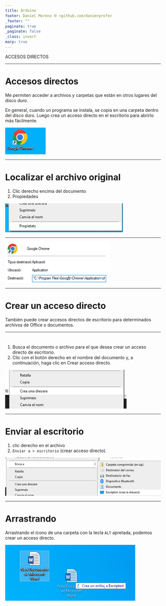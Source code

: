 ```yaml
---
title: Arduino
footer: Daniel Moreno 🌐 <github.com/danimrprofe>
_footer: ""
paginate: true
_paginate: false
_class: invert
marp: true
---
```


ACCESOS DIRECTOS

---

# Accesos directos

Me permiten acceder a archivos y carpetas que están en otros lugares del disco duro.

En general, cuando un programa se instala, se copia en una carpeta dentro del disco duro. Luego crea un acceso directo en el escritorio para abrirlo más fácilmente.

![](img/2023-03-08-09-13-25.png)

---

# Localizar el archivo original

1. Clic derecho encima del documento
2. Propiedades

![](img/2023-03-08-09-14-22.png)

---

![bg contain](img/2023-03-08-09-15-41.png)

---

# Crear un acceso directo

También puede crear accesos directos de escritorio para determinados archivos de Office o documentos.

---

#

1. Busca el documento o archivo para el que desea crear un acceso directo de escritorio.
2. Clic con el botón derecho en el nombre del documento y, a continuación, haga clic en Crear acceso directo.

![](img/2023-03-08-09-08-36.png)

---

# Enviar al escritorio

1. clic derecho en el archivo
2. ``Enviar a > escritorio`` (crear acceso directo).

![](img/2023-03-08-09-09-41.png)

---

# Arrastrando

Arrastrando el ícono de una carpeta con la tecla ``ALT`` apretada, podemos crear un acceso directo.

![](img/2023-03-08-09-11-55.png)
